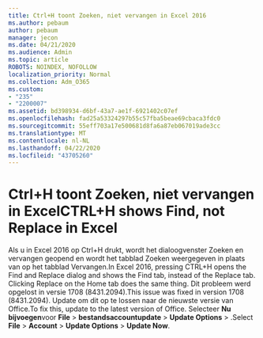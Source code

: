 ```yaml
---
title: Ctrl+H toont Zoeken, niet vervangen in Excel 2016
ms.author: pebaum
author: pebaum
manager: jecon
ms.date: 04/21/2020
ms.audience: Admin
ms.topic: article
ROBOTS: NOINDEX, NOFOLLOW
localization_priority: Normal
ms.collection: Adm_O365
ms.custom:
- "235"
- "2200007"
ms.assetid: bd398934-d6bf-43a7-ae1f-6921402c07ef
ms.openlocfilehash: fad25a53324297b55c57fba5beae69cbaca3fdc0
ms.sourcegitcommit: 55eff703a17e500681d8fa6a87eb067019ade3cc
ms.translationtype: MT
ms.contentlocale: nl-NL
ms.lasthandoff: 04/22/2020
ms.locfileid: "43705260"
---
```

# <a name="ctrlh-shows-find-not-replace-in-excel"></a><span data-ttu-id="13259-102">Ctrl+H toont Zoeken, niet vervangen in Excel</span><span class="sxs-lookup"><span data-stu-id="13259-102">CTRL+H shows Find, not Replace in Excel</span></span>

<span data-ttu-id="13259-103">Als u in Excel 2016 op Ctrl+H drukt, wordt het dialoogvenster Zoeken en vervangen geopend en wordt het tabblad Zoeken weergegeven in plaats van op het tabblad Vervangen.</span><span class="sxs-lookup"><span data-stu-id="13259-103">In Excel 2016, pressing CTRL+H opens the Find and Replace dialog and shows the Find tab, instead of the Replace tab. Clicking Replace on the Home tab does the same thing.</span></span> <span data-ttu-id="13259-104">Dit probleem werd opgelost in versie 1708 (8431.2094).</span><span class="sxs-lookup"><span data-stu-id="13259-104">This issue was fixed in version 1708 (8431.2094).</span></span> <span data-ttu-id="13259-105">Update om dit op te lossen naar de nieuwste versie van Office.</span><span class="sxs-lookup"><span data-stu-id="13259-105">To fix this, update to the latest version of Office.</span></span> <span data-ttu-id="13259-106">Selecteer **Nu bijvoegen**voor **File** \> **bestandsaccountupdate** \> **Update Options** \> .</span><span class="sxs-lookup"><span data-stu-id="13259-106">Select **File** \> **Account** \> **Update Options** \> **Update Now**.</span></span>
  